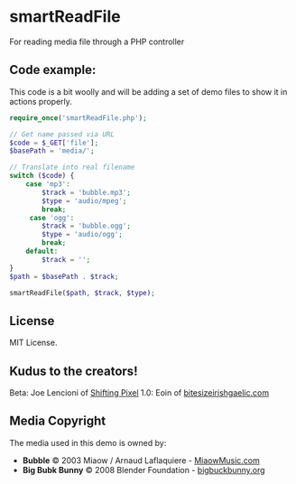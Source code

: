 # smartReadFile

For reading media file through a PHP controller

## Code example:

This code is a bit woolly and will be adding a set of demo files to show it in actions properly.

```php
require_once('smartReadFile.php');

// Get name passed via URL
$code = $_GET['file'];
$basePath = 'media/';

// Translate into real filename
switch ($code) {
    case 'mp3':
        $track = 'bubble.mp3';
        $type = 'audio/mpeg';
        break;
     case 'ogg':
        $track = 'bubble.ogg';
        $type = 'audio/ogg';
        break;
    default:
        $track = '';
}
$path = $basePath . $track;

smartReadFile($path, $track, $type);
```

## License

MIT License.

## Kudus to the creators!

Beta: Joe Lencioni of [Shifting Pixel](http://shiftingpixel.com/)
1.0: Eoin of [bitesizeirishgaelic.com](http://www.bitesizeirishgaelic.com/)

## Media Copyright

The media used in this demo is owned by:

* **Bubble** © 2003 Miaow / Arnaud Laflaquiere - [MiaowMusic.com](http://www.miaowmusic.com/)
* **Big Bubk Bunny** © 2008 Blender Foundation - [bigbuckbunny.org](http://www.bigbuckbunny.org/)
